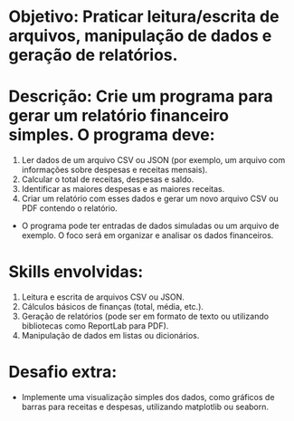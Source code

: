 # Objetivo: Praticar leitura/escrita de arquivos, manipulação de dados e geração de relatórios.

# Descrição: Crie um programa para gerar um relatório financeiro simples. O programa deve:


1. Ler dados de um arquivo CSV ou JSON (por exemplo, um arquivo com informações sobre despesas e receitas mensais).
2. Calcular o total de receitas, despesas e saldo.
3. Identificar as maiores despesas e as maiores receitas.
4. Criar um relatório com esses dados e gerar um novo arquivo CSV ou PDF contendo o relatório.

- O programa pode ter entradas de dados simuladas ou um arquivo de exemplo. O foco será em organizar e analisar os dados financeiros.

# Skills envolvidas:

1. Leitura e escrita de arquivos CSV ou JSON.
2. Cálculos básicos de finanças (total, média, etc.).
3. Geração de relatórios (pode ser em formato de texto ou utilizando bibliotecas como ReportLab para PDF).
4. Manipulação de dados em listas ou dicionários.

# Desafio extra:

- Implemente uma visualização simples dos dados, como gráficos de barras para receitas e despesas, utilizando matplotlib ou seaborn.